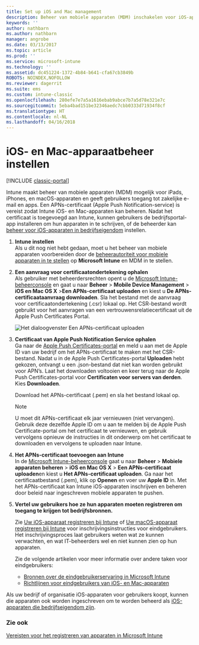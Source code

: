 ```yaml
---
title: Set up iOS and Mac management
description: Beheer van mobiele apparaten (MDM) inschakelen voor iOS-apparaten zoals iPads en iPhones en tevens Mac OS X-apparaten met Microsoft Intune.
keywords: ''
author: nathbarn
ms.author: nathbarn
manager: angrobe
ms.date: 03/13/2017
ms.topic: article
ms.prod: ''
ms.service: microsoft-intune
ms.technology: ''
ms.assetid: dc451224-1372-4b84-b641-cfa67cb3849b
ROBOTS: NOINDEX,NOFOLLOW
ms.reviewer: dagerrit
ms.suite: ems
ms.custom: intune-classic
ms.openlocfilehash: 280efe7e7a5a1616ebab9abce7b7a5d78e321e7c
ms.sourcegitcommit: 5eba4bad151be32346aedc7cbb0333d71934f8cf
ms.translationtype: HT
ms.contentlocale: nl-NL
ms.lasthandoff: 04/16/2018
---
```

# <a name="set-up-ios-and-mac-device-management"></a>iOS- en Mac-apparaatbeheer instellen

[!INCLUDE [classic-portal](../includes/classic-portal.md)]

Intune maakt beheer van mobiele apparaten (MDM) mogelijk voor iPads, iPhones, en macOS-apparaten en geeft gebruikers toegang tot zakelijke e-mail en apps. Een APNs-certificaat (Apple Push Notification-service) is vereist zodat Intune iOS- en Mac-apparaten kan beheren. Nadat het certificaat is toegevoegd aan Intune, kunnen gebruikers de bedrijfsportal-app installeren om hun apparaten in te schrijven, of de beheerder kan [beheer voor iOS-apparaten in bedrijfseigendom](enroll-corporate-owned-ios-devices-in-microsoft-intune.md) instellen.

1.  **Intune instellen**<br>
    Als u dit nog niet hebt gedaan, moet u het beheer van mobiele apparaten voorbereiden door de [beheerautoriteit voor mobiele apparaten in te stellen](prerequisites-for-enrollment.md#step-2-set-mdm-authority) op **Microsoft Intune** en MDM in te stellen.

2.  **Een aanvraag voor certificaatondertekening ophalen**<br>
    Als gebruiker met beheerdersrechten opent u de [Microsoft Intune-beheerconsole](https://manage.microsoft.com) en gaat u naar **Beheer** &gt; **Mobile Device Management** &gt; **iOS en Mac OS X** &gt;**Een APNs-certificaat uploaden** en kiest u **De APNs-certificaataanvraag downloaden**. Sla het bestand met de aanvraag voor certificaatondertekening (.csr) lokaal op. Het CSR-bestand wordt gebruikt voor het aanvragen van een vertrouwensrelatiecertificaat uit de Apple Push Certificates Portal.

    ![Het dialoogvenster Een APNs-certificaat uploaden](../media/Intune-iOS-enrollment-with-apns.png)

3.  **Certificaat van Apple Push Notification Service ophalen**<br>
    Ga naar de [Apple Push Certificates-portal](http://go.microsoft.com/fwlink/?LinkId=269844) en meld u aan met de Apple ID van uw bedrijf om het APNs-certificaat te maken met het CSR-bestand. Nadat u in de Apple Push Certificates-portal **Uploaden** hebt gekozen, ontvangt u een .json-bestand dat niet kan worden gebruikt voor APN’s. Laat het downloaden voltooien en keer terug naar de Apple Push Certificates-portal voor **Certificaten voor servers van derden**. Kies **Downloaden**.

    Download het APNs-certificaat (.pem) en sla het bestand lokaal op.

    > [!NOTE]
    > U moet dit APNs-certificaat elk jaar vernieuwen (niet vervangen). Gebruik deze dezelfde Apple ID om u aan te melden bij de Apple Push Certificate-portal om het certificaat te vernieuwen, en gebruik vervolgens opnieuw de instructies in dit onderwerp om het certificaat te downloaden en vervolgens te uploaden naar Intune.

4.  **Het APNs-certificaat toevoegen aan Intune**<br>
    In de [Microsoft Intune-beheerconsole](https://manage.microsoft.com) gaat u naar **Beheer** &gt; **Mobiele apparaten beheren** &gt; **iOS en Mac OS X** &gt; **Een APNs-certificaat uploaden**en kiest u **Het APNs-certificaat uploaden**. Ga naar het certificaatbestand (.pem), klik op **Openen** en voer uw **Apple ID** in. Met het APNs-certificaat kan Intune iOS-apparaten inschrijven en beheren door beleid naar ingeschreven mobiele apparaten te pushen.

5.  **Vertel uw gebruikers hoe ze hun apparaten moeten registreren om toegang te krijgen tot bedrijfsbronnen.**

    Zie [Uw iOS-apparaat registreren bij Intune](https://docs.microsoft.com/intune-user-help/enroll-your-device-in-intune-ios) of [Uw macOS-apparaat registreren bij Intune](https://docs.microsoft.com/intune-user-help/enroll-your-device-in-intune-macos) voor inschrijvingsinstructies voor eindgebruikers. Het inschrijvingsproces laat gebruikers weten wat ze kunnen verwachten, en wat IT-beheerders wel en niet kunnen zien op hun apparaten.

    Zie de volgende artikelen voor meer informatie over andere taken voor eindgebruikers:
    - [Bronnen over de eindgebruikerservaring in Microsoft Intune](/intune/end-user-educate)
    - [Richtlijnen voor eindgebruikers van iOS- en Mac-apparaten](https://docs.microsoft.com/intune-user-help/using-your-ios-or-macOS-device-with-intune)

Als uw bedrijf of organisatie iOS-apparaten voor gebruikers koopt, kunnen die apparaten ook worden ingeschreven om te worden beheerd als [iOS-apparaten die bedrijfseigendom zijn](enroll-corporate-owned-ios-devices-in-microsoft-intune.md).

### <a name="see-also"></a>Zie ook
[Vereisten voor het registreren van apparaten in Microsoft Intune](prerequisites-for-enrollment.md)
